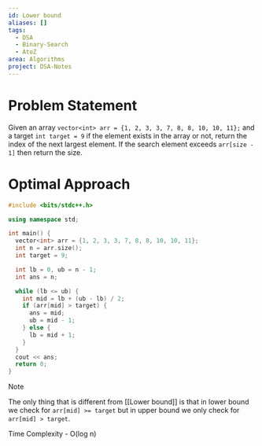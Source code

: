 ```yaml
---
id: Lower bound
aliases: []
tags:
  - DSA
  - Binary-Search
  - AtoZ
area: Algorithms
project: DSA-Notes
---
```

# Problem Statement

Given an array `vector<int> arr = {1, 2, 3, 3, 7, 8, 8, 10, 10, 11};` and a target `int target = 9` if the element exists in the array or not, return the index of the next largest element. If the search element exceeds `arr[size - 1]` then return the size.

# Optimal Approach

```cpp
#include <bits/stdc++.h>

using namespace std;

int main() {
  vector<int> arr = {1, 2, 3, 3, 7, 8, 8, 10, 10, 11};
  int n = arr.size();
  int target = 9;

  int lb = 0, ub = n - 1;
  int ans = n;

  while (lb <= ub) {
    int mid = lb + (ub - lb) / 2;
    if (arr[mid] > target) {
      ans = mid;
      ub = mid - 1;
    } else {
      lb = mid + 1;
    }
  }
  cout << ans;
  return 0;
}
```

> [!NOTE]
> The only thing that is different from [[Lower bound]] is that in lower bound we check for `arr[mid] >= target` but in upper bound we only check for `arr[mid] > target`.

Time Complexity - O(log n)
